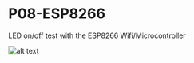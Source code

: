 # P08-ESP8266
LED on/off test with the ESP8266 Wifi/Microcontroller

![alt text](https://raw.githubusercontent.com/h181192/P08-ESP8266/master/images/DSC_0349.JPG "ESP8266")
